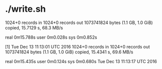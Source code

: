 # ./write.sh
1024+0 records in
1024+0 records out
1073741824 bytes (1.1 GB, 1.0 GiB) copied, 15.7129 s, 68.3 MB/s

real    0m15.788s
user    0m0.028s
sys     0m0.852s


 [1]
 Tue Dec 13 11:13:01 UTC 2016
 1024+0 records in
 1024+0 records out
 1073741824 bytes (1.1 GB, 1.0 GiB) copied, 15.4341 s, 69.6 MB/s

real    0m15.435s
user    0m0.124s
sys     0m0.680s
Tue Dec 13 11:13:17 UTC 2016
